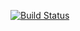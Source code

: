 [![Build Status](https://travis-ci.com/lbgguy/CSE110-Lab5.svg?branch=master)](https://travis-ci.com/lbgguy/CSE110-Lab5)